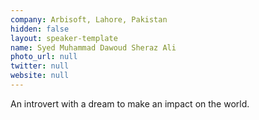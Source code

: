 ```yaml
---
company: Arbisoft, Lahore, Pakistan
hidden: false
layout: speaker-template
name: Syed Muhammad Dawoud Sheraz Ali
photo_url: null
twitter: null
website: null
---
```


An introvert with a dream to make an impact on the world.
